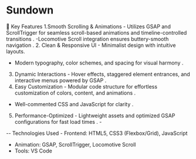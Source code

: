 # Sundown
 🚀 Key Features
 1.Smooth Scrolling & Animations - Utilizes GSAP and ScrollTrigger for seamless scroll-based animations and timeline-controlled transitions .
   -Locomotive Scroll integration ensures buttery-smooth navigation . 
 2. Clean & Responsive UI - Minimalist design with intuitive layouts. 
   - Modern typography, color schemes, and spacing for visual harmony . 
 3. Dynamic Interactions - Hover effects, staggered element entrances, and interactive menus powered by GSAP . 
 4. Easy Customization - Modular code structure for effortless customization of colors, content, and animations . 
   - Well-commented CSS and JavaScript for clarity . 
 5. Performance-Optimized - Lightweight assets and optimized GSAP configurations for fast load times . -

 
 -- Technologies Used - Frontend: HTML5, CSS3 (Flexbox/Grid), JavaScript 
 - Animation: GSAP, ScrollTrigger, Locomotive Scroll
 - Tools: VS Code
